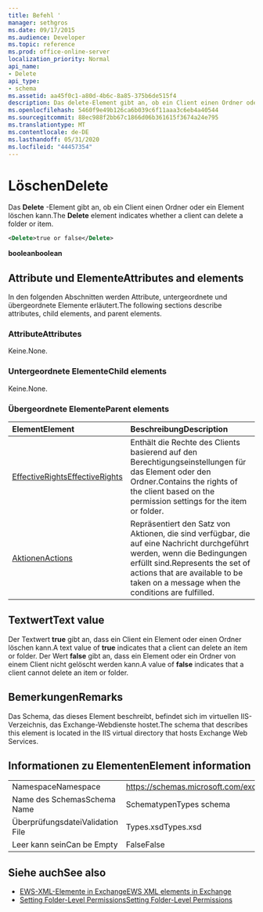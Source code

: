 ```yaml
---
title: Befehl '
manager: sethgros
ms.date: 09/17/2015
ms.audience: Developer
ms.topic: reference
ms.prod: office-online-server
localization_priority: Normal
api_name:
- Delete
api_type:
- schema
ms.assetid: aa45f0c1-a80d-4b6c-8a85-375b6de515f4
description: Das delete-Element gibt an, ob ein Client einen Ordner oder ein Element löschen kann.
ms.openlocfilehash: 5460f9e49b126ca6b039c6f11aaa3c6eb4a40544
ms.sourcegitcommit: 88ec988f2bb67c1866d06b361615f3674a24e795
ms.translationtype: MT
ms.contentlocale: de-DE
ms.lasthandoff: 05/31/2020
ms.locfileid: "44457354"
---
```

# <a name="delete"></a><span data-ttu-id="a58ee-103">Löschen</span><span class="sxs-lookup"><span data-stu-id="a58ee-103">Delete</span></span>

<span data-ttu-id="a58ee-104">Das **Delete** -Element gibt an, ob ein Client einen Ordner oder ein Element löschen kann.</span><span class="sxs-lookup"><span data-stu-id="a58ee-104">The **Delete** element indicates whether a client can delete a folder or item.</span></span> 
  
```XML
<Delete>true or false</Delete>
```

<span data-ttu-id="a58ee-105">**boolean**</span><span class="sxs-lookup"><span data-stu-id="a58ee-105">**boolean**</span></span>

## <a name="attributes-and-elements"></a><span data-ttu-id="a58ee-106">Attribute und Elemente</span><span class="sxs-lookup"><span data-stu-id="a58ee-106">Attributes and elements</span></span>

<span data-ttu-id="a58ee-107">In den folgenden Abschnitten werden Attribute, untergeordnete und übergeordnete Elemente erläutert.</span><span class="sxs-lookup"><span data-stu-id="a58ee-107">The following sections describe attributes, child elements, and parent elements.</span></span>
  
### <a name="attributes"></a><span data-ttu-id="a58ee-108">Attribute</span><span class="sxs-lookup"><span data-stu-id="a58ee-108">Attributes</span></span>

<span data-ttu-id="a58ee-109">Keine.</span><span class="sxs-lookup"><span data-stu-id="a58ee-109">None.</span></span>
  
### <a name="child-elements"></a><span data-ttu-id="a58ee-110">Untergeordnete Elemente</span><span class="sxs-lookup"><span data-stu-id="a58ee-110">Child elements</span></span>

<span data-ttu-id="a58ee-111">Keine.</span><span class="sxs-lookup"><span data-stu-id="a58ee-111">None.</span></span>
  
### <a name="parent-elements"></a><span data-ttu-id="a58ee-112">Übergeordnete Elemente</span><span class="sxs-lookup"><span data-stu-id="a58ee-112">Parent elements</span></span>

|<span data-ttu-id="a58ee-113">**Element**</span><span class="sxs-lookup"><span data-stu-id="a58ee-113">**Element**</span></span>|<span data-ttu-id="a58ee-114">**Beschreibung**</span><span class="sxs-lookup"><span data-stu-id="a58ee-114">**Description**</span></span>|
|:-----|:-----|
|[<span data-ttu-id="a58ee-115">EffectiveRights</span><span class="sxs-lookup"><span data-stu-id="a58ee-115">EffectiveRights</span></span>](effectiverights.md) <br/> |<span data-ttu-id="a58ee-116">Enthält die Rechte des Clients basierend auf den Berechtigungseinstellungen für das Element oder den Ordner.</span><span class="sxs-lookup"><span data-stu-id="a58ee-116">Contains the rights of the client based on the permission settings for the item or folder.</span></span>  <br/> |
|[<span data-ttu-id="a58ee-117">Aktionen</span><span class="sxs-lookup"><span data-stu-id="a58ee-117">Actions</span></span>](actions.md) <br/> |<span data-ttu-id="a58ee-118">Repräsentiert den Satz von Aktionen, die sind verfügbar, die auf eine Nachricht durchgeführt werden, wenn die Bedingungen erfüllt sind.</span><span class="sxs-lookup"><span data-stu-id="a58ee-118">Represents the set of actions that are available to be taken on a message when the conditions are fulfilled.</span></span>  <br/> |
   
## <a name="text-value"></a><span data-ttu-id="a58ee-119">Textwert</span><span class="sxs-lookup"><span data-stu-id="a58ee-119">Text value</span></span>

<span data-ttu-id="a58ee-120">Der Textwert **true** gibt an, dass ein Client ein Element oder einen Ordner löschen kann.</span><span class="sxs-lookup"><span data-stu-id="a58ee-120">A text value of **true** indicates that a client can delete an item or folder.</span></span> <span data-ttu-id="a58ee-121">Der Wert **false** gibt an, dass ein Element oder ein Ordner von einem Client nicht gelöscht werden kann.</span><span class="sxs-lookup"><span data-stu-id="a58ee-121">A value of **false** indicates that a client cannot delete an item or folder.</span></span> 
  
## <a name="remarks"></a><span data-ttu-id="a58ee-122">Bemerkungen</span><span class="sxs-lookup"><span data-stu-id="a58ee-122">Remarks</span></span>

<span data-ttu-id="a58ee-123">Das Schema, das dieses Element beschreibt, befindet sich im virtuellen IIS-Verzeichnis, das Exchange-Webdienste hostet.</span><span class="sxs-lookup"><span data-stu-id="a58ee-123">The schema that describes this element is located in the IIS virtual directory that hosts Exchange Web Services.</span></span>
  
## <a name="element-information"></a><span data-ttu-id="a58ee-124">Informationen zu Elementen</span><span class="sxs-lookup"><span data-stu-id="a58ee-124">Element information</span></span>

|||
|:-----|:-----|
|<span data-ttu-id="a58ee-125">Namespace</span><span class="sxs-lookup"><span data-stu-id="a58ee-125">Namespace</span></span>  <br/> |https://schemas.microsoft.com/exchange/services/2006/types  <br/> |
|<span data-ttu-id="a58ee-126">Name des Schemas</span><span class="sxs-lookup"><span data-stu-id="a58ee-126">Schema Name</span></span>  <br/> |<span data-ttu-id="a58ee-127">Schematypen</span><span class="sxs-lookup"><span data-stu-id="a58ee-127">Types schema</span></span>  <br/> |
|<span data-ttu-id="a58ee-128">Überprüfungsdatei</span><span class="sxs-lookup"><span data-stu-id="a58ee-128">Validation File</span></span>  <br/> |<span data-ttu-id="a58ee-129">Types.xsd</span><span class="sxs-lookup"><span data-stu-id="a58ee-129">Types.xsd</span></span>  <br/> |
|<span data-ttu-id="a58ee-130">Leer kann sein</span><span class="sxs-lookup"><span data-stu-id="a58ee-130">Can be Empty</span></span>  <br/> |<span data-ttu-id="a58ee-131">False</span><span class="sxs-lookup"><span data-stu-id="a58ee-131">False</span></span>  <br/> |
   
## <a name="see-also"></a><span data-ttu-id="a58ee-132">Siehe auch</span><span class="sxs-lookup"><span data-stu-id="a58ee-132">See also</span></span>

- [<span data-ttu-id="a58ee-133">EWS-XML-Elemente in Exchange</span><span class="sxs-lookup"><span data-stu-id="a58ee-133">EWS XML elements in Exchange</span></span>](ews-xml-elements-in-exchange.md)
- [<span data-ttu-id="a58ee-134">Setting Folder-Level Permissions</span><span class="sxs-lookup"><span data-stu-id="a58ee-134">Setting Folder-Level Permissions</span></span>](https://msdn.microsoft.com/library/c7530e86-5112-401c-b10a-9c054ae59f07%28Office.15%29.aspx)

